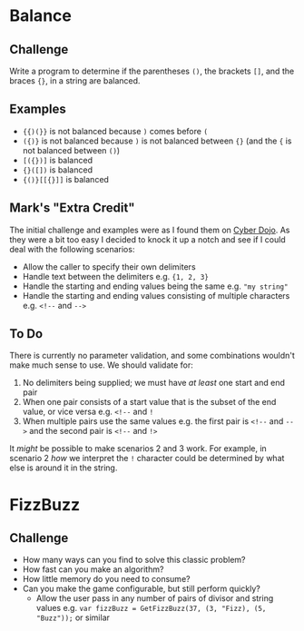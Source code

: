 # Balance

## Challenge

Write a program to determine if the parentheses `()`, the brackets `[]`, and the braces `{}`, in a string are balanced.

## Examples

* `{{)(}}` is not balanced because `)` comes before `(`
* `({)}` is not balanced because `)` is not balanced between `{}` (and the `{` is not balanced between `()`)
* `[({})]` is balanced
* `{}([])` is balanced
* `{()}[[{}]]` is balanced

## Mark's "Extra Credit"

The initial challenge and examples were as I found them on [Cyber Dojo](https://cyber-dojo.org/creator/choose_problem?). As they were a bit too easy I decided to knock it up a notch and see if I could deal with the following scenarios:

* Allow the caller to specify their own delimiters
* Handle text between the delimiters e.g. `{1, 2, 3}`
* Handle the starting and ending values being the same e.g. `"my string"`
* Handle the starting and ending values consisting of multiple characters e.g. `<!--` and `-->`

## To Do

There is currently no parameter validation, and some combinations wouldn't make much sense to use. We should validate for:

1. No delimiters being supplied; we must have _at least_ one start and end pair
1. When one pair consists of a start value that is the subset of the end value, or vice versa e.g. `<!--` and `!`
1. When multiple pairs use the same values e.g. the first pair is `<!--` and `-->` and the second pair is `<!--` and `!>`

It _might_ be possible to make scenarios 2 and 3 work. For example, in scenario 2 _how_ we interpret the `!` character could be determined by what else is around it in the string.

# FizzBuzz

## Challenge

* How many ways can you find to solve this classic problem?
* How fast can you make an algorithm?
* How little memory do you need to consume?
* Can you make the game configurable, but still perform quickly?
    * Allow the user pass in any number of pairs of divisor and string values e.g. `var fizzBuzz = GetFizzBuzz(37, (3, "Fizz), (5, "Buzz"));` or similar